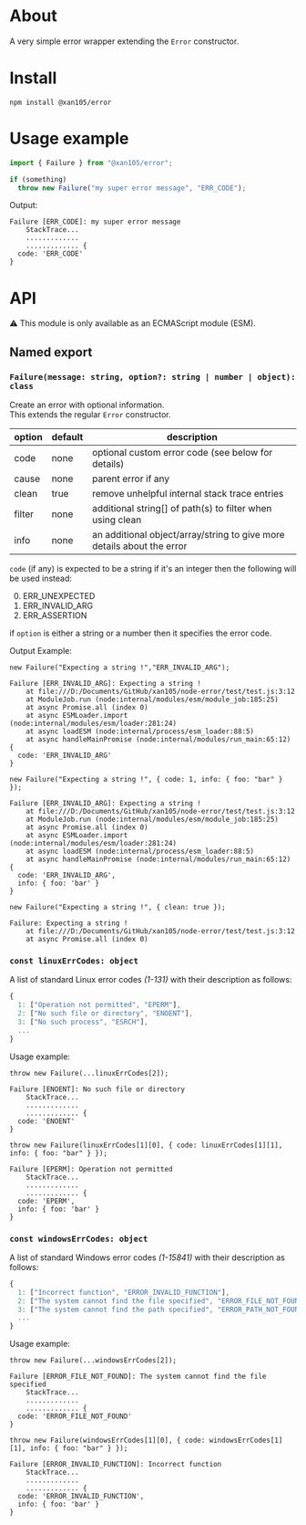 About
=====

A very simple error wrapper extending the `Error` constructor.

Install
=======

```
npm install @xan105/error
```

Usage example
=============

```js
import { Failure } from "@xan105/error";

if (something)
  throw new Failure("my super error message", "ERR_CODE");
```

Output:

```
Failure [ERR_CODE]: my super error message
    StackTrace...
    .............
    ............. {
  code: 'ERR_CODE'
}
```

API
===

⚠️ This module is only available as an ECMAScript module (ESM).<br />

## Named export

### `Failure(message: string, option?: string | number | object): class`

Create an error with optional information.<br />
This extends the regular `Error` constructor.

|option|default|description|
|------|-------|-----------|
|code|none|optional custom error code (see below for details)|
|cause|none|parent error if any|
|clean|true|remove unhelpful internal stack trace entries|
|filter|none|additional string[] of path(s) to filter when using clean| 
|info|none|an additional object/array/string to give more details about the error|

`code` (if any) is expected to be a string if it's an integer then the following will be used instead:

 0. ERR_UNEXPECTED
 1. ERR_INVALID_ARG
 2. ERR_ASSERTION
  
if `option` is either a string or a number then it specifies the error code.
 
Output Example:

`new Failure("Expecting a string !","ERR_INVALID_ARG");`

```
Failure [ERR_INVALID_ARG]: Expecting a string !
    at file:///D:/Documents/GitHub/xan105/node-error/test/test.js:3:12
    at ModuleJob.run (node:internal/modules/esm/module_job:185:25)
    at async Promise.all (index 0)
    at async ESMLoader.import (node:internal/modules/esm/loader:281:24)
    at async loadESM (node:internal/process/esm_loader:88:5)
    at async handleMainPromise (node:internal/modules/run_main:65:12) {
  code: 'ERR_INVALID_ARG'
}
```

`new Failure("Expecting a string !", { code: 1, info: { foo: "bar" } });`

```
Failure [ERR_INVALID_ARG]: Expecting a string !
    at file:///D:/Documents/GitHub/xan105/node-error/test/test.js:3:12
    at ModuleJob.run (node:internal/modules/esm/module_job:185:25)
    at async Promise.all (index 0)
    at async ESMLoader.import (node:internal/modules/esm/loader:281:24)
    at async loadESM (node:internal/process/esm_loader:88:5)
    at async handleMainPromise (node:internal/modules/run_main:65:12) {
  code: 'ERR_INVALID_ARG',
  info: { foo: 'bar' }
}
```

`new Failure("Expecting a string !", { clean: true });`

```
Failure: Expecting a string !
    at file:///D:/Documents/GitHub/xan105/node-error/test/test.js:3:12
    at async Promise.all (index 0)
```

### `const linuxErrCodes: object`

A list of standard Linux error codes _(1-131)_ with their description as follows:

```js
{
  1: ["Operation not permitted", "EPERM"],
  2: ["No such file or directory", "ENOENT"],
  3: ["No such process", "ESRCH"],
  ...
}
```

Usage example:

`throw new Failure(...linuxErrCodes[2]);`

```
Failure [ENOENT]: No such file or directory
    StackTrace...
    .............
    ............. {
  code: 'ENOENT'
}
```

`throw new Failure(linuxErrCodes[1][0], { code: linuxErrCodes[1][1], info: { foo: "bar" } });`

```
Failure [EPERM]: Operation not permitted
    StackTrace...
    .............
    ............. {
  code: 'EPERM',
  info: { foo: 'bar' }
}
```

### `const windowsErrCodes: object`

A list of standard Windows error codes _(1-15841)_ with their description as follows:

```js
{
  1: ["Incorrect function", "ERROR_INVALID_FUNCTION"],
  2: ["The system cannot find the file specified", "ERROR_FILE_NOT_FOUND"],
  3: ["The system cannot find the path specified", "ERROR_PATH_NOT_FOUND"],
  ...
}
```

Usage example:

`throw new Failure(...windowsErrCodes[2]);`

```
Failure [ERROR_FILE_NOT_FOUND]: The system cannot find the file specified
    StackTrace...
    .............
    ............. {
  code: 'ERROR_FILE_NOT_FOUND'
}
```

`throw new Failure(windowsErrCodes[1][0], { code: windowsErrCodes[1][1], info: { foo: "bar" } });`

```
Failure [ERROR_INVALID_FUNCTION]: Incorrect function
    StackTrace...
    .............
    ............. {
  code: 'ERROR_INVALID_FUNCTION',
  info: { foo: 'bar' }
}
```